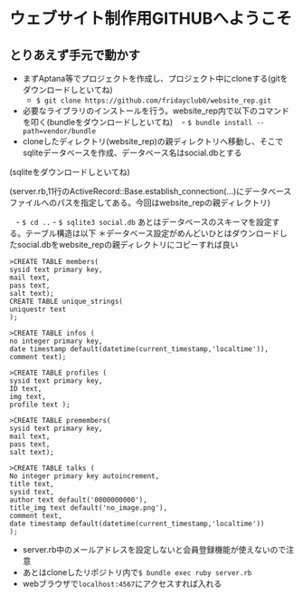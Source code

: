 # ウェブサイト制作用GITHUBへようこそ
## とりあえず手元で動かす

- まずAptana等でプロジェクトを作成し、プロジェクト中にcloneする(gitをダウンロードしといてね)
    - ```$ git clone https://github.com/fridayclub0/website_rep.git```
- 必要なライブラリのインストールを行う。website_rep内で以下のコマンドを叩く(bundleをダウンロードしといてね)
    - ```$ bundle install --path=vendor/bundle```
- cloneしたディレクトリ(website_rep)の親ディレクトリへ移動し、そこでsqliteデータベースを作成、データベース名はsocial.dbとする

(sqliteをダウンロードしといてね)

(server.rb,11行のActiveRecord::Base.establish_connection(...)にデータベースファイルへのパスを指定してある。今回はwebsite_repの親ディレクトリ)

    - ```$ cd ..```
    - ```$ sqlite3 social.db```
あとはデータベースのスキーマを設定する。テーブル構造は以下
＊データベース設定がめんどいひとはダウンロードしたsocial.dbをwebsite_repの親ディレクトリにコピーすれば良い
```
>CREATE TABLE members(
sysid text primary key,
mail text,
pass text,
salt text);
CREATE TABLE unique_strings(
uniquestr text
);

>CREATE TABLE infos (
no integer primary key,
date timestamp default(datetime(current_timestamp,'localtime')),
comment text);

>CREATE TABLE profiles (
sysid text primary key,
ID text,
img text,
profile text );

>CREATE TABLE premembers(
sysid text primary key,
mail text,
pass text,
salt text);

>CREATE TABLE talks (
No integer primary key autoincrement,
title text,
sysid text,
author text default('0000000000'),
title_img text default('no_image.png'),
comment text,
date timestamp default(datetime(current_timestamp,'localtime'))
);
```
   - server.rb中のメールアドレスを設定しないと会員登録機能が使えないので注意
   - あとはcloneしたリポジトリ内で```$ bundle exec ruby server.rb```
   - webブラウザで```localhost:4567```にアクセスすれば入れる
